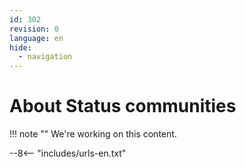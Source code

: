 ```yaml
---
id: 302
revision: 0
language: en
hide:
  - navigation
---
```


# About Status communities

!!! note ""
     We're working on this content.


--8<-- "includes/urls-en.txt"